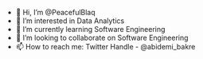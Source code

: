 - 👋 Hi, I’m @PeacefulBlaq
- 👀 I’m interested in Data Analytics
- 🌱 I’m currently learning Software Engineering
- 💞️ I’m looking to collaborate on Software Engineering
- 📫 How to reach me: Twitter Handle - @abidemi_bakre

<!---
PeacefulBlaq/PeacefulBlaq is a ✨ special ✨ repository because its `README.md` (this file) appears on your GitHub profile.
You can click the Preview link to take a look at your changes.
--->
